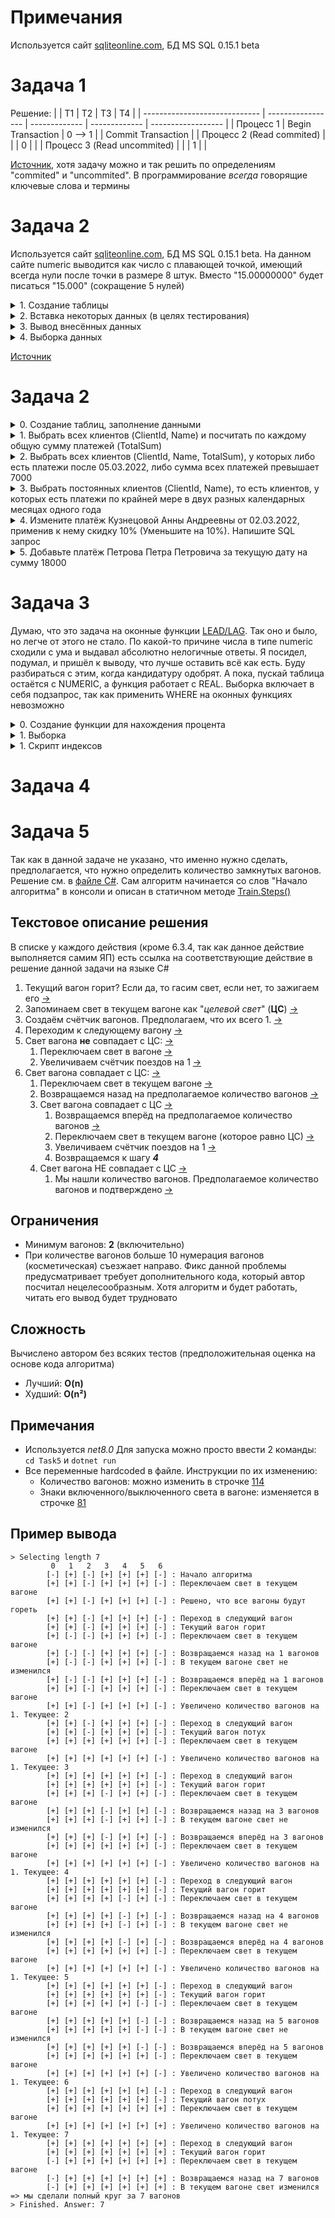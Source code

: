 # Примечания
Используется сайт [sqliteonline.com](https://sqliteonline.com/), БД MS SQL 0.15.1 beta

# Задача 1
Решение:
|                               |         T1        | T2            | T3            | T4                 |
| ----------------------------- | ----------------- | ------------- | ------------- | ------------------ |
| Процесс 1                     | Begin Transaction |    0 --> 1    |               | Commit Transaction |
| Процесс 2 (Read commited)     |                   |               |        0      |                    |
| Процесс 3 (Read uncommited)   |                   |               |        1      |                    |

[Источник](https://habr.com/ru/articles/469415/), хотя задачу можно и так решить по определениям "commited" и "uncommited". В программирование _всегда_ говорящие ключевые слова и термины 

# Задача 2
Используется сайт [sqliteonline.com](https://sqliteonline.com/), БД MS SQL 0.15.1 beta. На данном сайте numeric выводится как число с плавающей точкой, имеющий всегда нули после точки в размере 8 штук. Вместо "15.00000000" будет писаться "15.000" (сокращение 5 нулей)
<details>
  <summary>1. Создание таблицы</summary>

  ```SQL
  CREATE TABLE dbo.tblClosePrice (
    -- Дата на которую берётся цена
    PriceDate DATE NOT NULL
    -- ИД актива
    , PriceAssetId INT NOT NULL
    -- Цена закрытия
    , ClosePrice NUMERIC (19, 8) NOT NULL
    , CONSTRAINT PK_tblClosePrice PRIMARY KEY CLUSTERED (PriceAssetId, PriceDate)
  );
  ```
</details>

<details>
  <summary>2. Вставка некоторых данных (в целях тестирования)</summary>

  ```SQL
  INSERT
	INTO dbo.tblClosePrice
    VALUES
    	  ('20210618 10:54:29 AM', 1, 15) 
        , ('20210719 11:14:03 AM', 5, 16)
        , ('20210728 9:34:04 PM', 5, 17)
        , ('20220618 10:04:19 AM', 1, 18)
  ```
</details>

<details>
  <summary>3. Вывод внесённых данных</summary>

  ```SQL
  SELECT * FROM dbo.tblClosePrice
  ```
  **Вывод:**
  | PriceDate  | PriceAssetId | ClosePrice |
  | ---------- | ------------ | ---------- |
  | 2021-06-18 |       1      |   15.000   |
  | 2022-06-18 |       1      |   18.000   |
  | 2021-07-19 |       5      |   16.000   |
  | 2021-07-28 |       5      |   17.000   |
</details>

<details>
  <summary>4. Выборка данных</summary>

  ```SQL
  SELECT DATEPART(month, PriceDate) AS month, MAX(ClosePrice) as max, MIN(ClosePrice) as min
  FROM dbo.tblClosePrice
  GROUP BY DATEPART(month, PriceDate)
  ```
  **Вывод:**
  | month  |    min    |    max    |
  | ------ | --------- | --------- |
  |    6   |  15.000   |  18.000   |
  |    7   |  16.000   |  17.000   |
</details>

[Источник](https://www.geeksforgeeks.org/how-to-group-by-day-date-hour-month-or-year-in-sql-server/)

# Задача 2
<details>
  <summary>0. Создание таблиц, заполнение данными</summary>

  ```SQL
  BEGIN TRAN
  CREATE TABLE tblClient (
    ClientId int PRIMARY KEY
    , Name varchar(255)
  )
  CREATE TABLE tblClientPayments (
    ClientId int NOT NULL
    , PaymentDate date
    , PaymentSum int
    , CONSTRAINT FK_ClientId FOREIGN KEY (ClientId)
          REFERENCES tblClient (ClientId)
          ON DELETE CASCADE
  )
  INSERT INTO tblClient VALUES
    (1, 'Иванов Иван Иванович')
      , (2, 'Петров Петр Петрович')
      , (3, 'Кузнецова Анна Андреевна')
      , (4, 'Тихонова Светлана Анатольевна')
  INSERT INTO tblClientPayments VALUES 
    (1, '2022-02-01', 4000)
    , (1, '2022-02-05', 6000)
    , (3, '2022-03-02', 10000)
    , (4, '2022-03-09', 1000)
    , (1, '2022-03-16', 2000)
  COMMIT TRAN
  ```
</details>

<details>
  <summary>1. Выбрать всех клиентов (ClientId, Name) и посчитать по каждому общую сумму платежей (TotalSum)</summary>
  
  Немного информации: используется [RIGHT JOIN](https://learn.microsoft.com/ru-ru/sql/relational-databases/performance/joins?view=sql-server-ver16#fundamentals), где правая таблица имеет информацию о клиентах, однако клиенты могут совершить ни одного платежа. Для такого случая используется функция [ISNULL](https://learn.microsoft.com/ru-ru/sql/t-sql/functions/isnull-transact-sql?view=sql-server-ver16), которая заменяет NULL на 0
  ```SQL
  SELECT client.ClientId as ClientId
    , MAX(client.Name) as Name
    , ISNULL(SUM(payment.PaymentSum), 0)
  FROM tblClientPayments as payment
  RIGHT JOIN tblClient as client On payment.ClientId = client.ClientId
  GROUP BY client.ClientId
  ```
</details>

<details>
  <summary>2. Выбрать всех клиентов (ClientId, Name, TotalSum), у которых либо есть платежи после 05.03.2022, либо сумма всех платежей превышает 7000</summary>

  ```SQL
  SELECT
	client.ClientId as ClientId
    , MAX(client.Name) as Name
    , ISNULL(SUM(payment.PaymentSum), 0)
  FROM tblClientPayments as payment
  RIGHT JOIN tblClient as client On payment.ClientId = client.ClientId
  GROUP BY client.ClientId
  HAVING
    ISNULL(SUM(payment.PaymentSum), 0) > 7000
      OR
    MAX(payment.PaymentDate) > '2022-03-05'
  ```
</details>

<details>
  <summary>3. Выбрать постоянных клиентов (ClientId, Name), то есть клиентов, у которых есть платежи по крайней мере в двух разных календарных месяцах одного года</summary>

  1. Группировка сначала по клиенту, потом по году. В итоге мы имеем таблицу с каждым клиентом за год
  2. Исключаем строки, в которых количество месяцев в году (в которых были оплаты) не превышает 1

  ```SQL
  SELECT
  client.ClientId as ClientId
    , MAX(client.Name) as Name
  FROM tblClientPayments as payment
  RIGHT JOIN tblClient as client On payment.ClientId = client.ClientId
  GROUP BY client.ClientId, DATEPART(YEAR, payment.PaymentDate)
  HAVING COUNT(DISTINCT MONTH(payment.PaymentDate)) > 1
  ```
</details>

<details>
  <summary>4. Измените платёж Кузнецовой Анны Андреевны от 02.03.2022, применив к нему скидку 10% (Уменьшите на 10%). Напишите SQL запрос</summary>

  - Для производительности "уменьшите на 10%" заменено на "оставьте 90%" ( `x*0.9 = x-(x*0.1)` ).
  - Транзакция и SELECT-ы выполняют вспомогательную роль для удобства

  ```SQL
  BEGIN TRAN
  SELECT c.ClientId, c.Name, p.PaymentDate, p.PaymentSum FROM tblClientPayments p LEFT JOIN tblClient c ON p.ClientId=c.ClientId

  UPDATE payment
  SET payment.PaymentSum = payment.PaymentSum*0.9
  FROM tblClientPayments payment
    RIGHT JOIN tblClient AS client
      ON payment.ClientId = client.ClientId
  WHERE
    client.Name = 'Кузнецова Анна Андреевна'
      AND
      payment.PaymentDate = '2022-03-02'

  SELECT c.ClientId, c.Name, p.PaymentDate, p.PaymentSum FROM tblClientPayments p LEFT JOIN tblClient c ON p.ClientId=c.ClientId
  ROLLBACK TRAN
  ```
</details>

<details>
  <summary>5. Добавьте платёж Петрова Петра Петровича за текущую дату на сумму 18000</summary>

  **ВНИМАНИЕ!**. На сайте [sqliteonline.com](https://sqliteonline.com/) вся кириллица заменяется знаками вопроса, и поменять это никак нельзя! Поэтому запрос ниже добавляет две строчки, а не одну, так как строчки "Иванов Иван Иванович" и "Петров Петр Петрович" имеют одинаковую длину, которые потом превращаются в знаки вопроса и делает их равными.
  - Так же, как и в прошлой задаче, транзакция и SELECT-ы приводятся для удобства
  ```SQL
  BEGIN TRAN
  SELECT c.ClientId, c.Name, p.PaymentDate, p.PaymentSum FROM tblClientPayments p LEFT JOIN tblClient c ON p.ClientId=c.ClientId

  INSERT
      INTO tblClientPayments (ClientId, PaymentDate, PaymentSum)
      SELECT client.ClientId, getdate(), 18000
        FROM tblClient client
        WHERE client.Name = 'Петров Петр Петрович'

  SELECT c.ClientId, c.Name, p.PaymentDate, p.PaymentSum FROM tblClientPayments p LEFT JOIN tblClient c ON p.ClientId=c.ClientId
  ROLLBACK TRAN
  ```
</details>

# Задача 3
Думаю, что это задача на оконные функции [LEAD/LAG](http://www.sql-tutorial.ru/ru/book_lag_and_lead_functions.html). Так оно и было, но легче от этого не стало. По какой-то причине числа в типе numeric сходили с ума и выдавал абсолютно нелогичные ответы. Я посидел, подумал, и пришёл к выводу, что лучше оставить всё как есть. Буду разбираться с этим, когда кандидатуру одобрят. А пока, пускай таблица остаётся с NUMERIC, а функция работает с REAL. Выборка включает в себя подзапрос, так как применить WHERE на оконных функциях невозможно
<details>
  <summary>0. Создание функции для нахождения процента</summary>
  Функция конвертирует (при получении, не в самой функции) NUMERIC в REAL для нормальной работы

  ```SQL
  CREATE FUNCTION FindPercent (
    @current REAL,
    @previous REAL
  )
  RETURNS REAL
  AS
  BEGIN
    RETURN ((@previous-@current)/@previous*100);
  END
  ```
</details>

<details>
  <summary>1. Выборка</summary>
  По сути я много чего узнал про SQL Server, пока делал эту выборку

  ```SQL
  SELECT * FROM (
    SELECT
    t.PriceDate as DateT
      , t.PriceAssetId AssetId
      , t.ClosePrice PriceT
      , LAG(t.ClosePrice)OVER w AS PriceT1
      , dbo.FindPercent(t.ClosePrice, LAG(t.ClosePrice) OVER w) AS Divergence
      --, (t.ClosePrice/LAG(t.ClosePrice) OVER w) - 1 AS Divergence
      FROM dbo.tblClosePrice t
    WINDOW w AS (PARTITION BY t.PriceAssetId ORDER BY t.PriceAssetId)
  ) AS s1 WHERE ABS(s1.Divergence) > 30
  ```
</details>

<details>
  <summary>1. Скрипт индексов</summary>

  ```SQL
  ```
</details>

# Задача 4

# Задача 5
Так как в данной задаче не указано, что именно нужно сделать, предполагается, что нужно определить количество замкнутых вагонов. Решение см. в [файле C#](Task5/Program.cs). Сам алгоритм начинается со слов "Начало алгоритма" в консоли и описан в статичном методе [Train.Steps()](Task5/Program.cs#L20)

## Текстовое описание решения
В списке у каждого действия (кроме 6.3.4, так как данное действие выполняется самим ЯП) есть ссылка на соответствующие действие в решение данной задачи на языке C#
1. Текущий вагон горит? Если да, то гасим свет, если нет, то зажигаем его [→](Task5/Program.cs#L26)
2. Запоминаем свет в текущем вагоне как "_целевой свет_" (**ЦС**) [→](Task5/Program.cs#L28)
3. Создаём счётчик вагонов. Предполагаем, что их всего 1. [→](Task5/Program.cs#L30)
4. Переходим к следующему вагону [→](Task5/Program.cs#L32)
5. Свет вагона **не** совпадает с ЦС: [→](Task5/Program.cs#L35)
   1. Переключаем свет в вагоне [→](Task5/Program.cs#L36)
   2. Увеличиваем счётчик поездов на 1 [→](Task5/Program.cs#L38)
6. Свет вагона совпадает с ЦС: [→](Task5/Program.cs#L40)
   1. Переключаем свет в текущем вагоне [→](Task5/Program.cs#L41)
   2. Возвращаемся назад на предполагаемое количество вагонов [→](Task5/Program.cs#L43)
   3. Свет вагона совпадает с ЦС [→](Task5/Program.cs#L45)
      1. Возвращаемся вперёд на предполагаемое количество вагонов [→](Task5/Program.cs#L47)
      2. Переключаем свет в текущем вагоне (которое равно ЦС) [→](Task5/Program.cs#L49)
      3. Увеличиваем счётчик поездов на 1 [→](Task5/Program.cs#L51)
      4. Возвращаемся к шагу _**4**_
   4. Свет вагона НЕ совпадает с ЦС [→](Task5/Program.cs#L53)
      1. Мы нашли количество вагонов. Предполагаемое количество вагонов и подтверждено [→](Task5/Program.cs#L56)

## Ограничения
- Минимум вагонов: **2** (включительно)
- При количестве вагонов больше 10 нумерация вагонов (косметическая) съезжает направо. Фикс данной проблемы предусматривает требует дополнительного кода, который автор посчитал нецелесообразным. Хотя алгоритм и будет работать, читать его вывод будет трудновато
## Сложность
Вычислено автором без всяких тестов (предположительная оценка на основе кода алгоритма)
- Лучший: **O(n)**
- Худший: **O(n²)**

## Примечания
- Используется _net8.0_ Для запуска можно просто ввести 2 команды: `cd Task5` и `dotnet run`
- Все переменные hardcoded в файле. Инструкции по их изменению:
  - Количество вагонов: можно изменить в строчке [114](Task5/Program.cs#L114)
  - Знаки включенного/выключенного света в вагоне: изменяется в строчке [81](Task5/Program.cs#L81)
## Пример вывода

```text
> Selecting length 7
         0   1   2   3   4   5   6
        [-] [+] [-] [+] [+] [+] [-] : Начало алгоритма
        [+] [+] [-] [+] [+] [+] [-] : Переключаем свет в текущем вагоне
        [+] [+] [-] [+] [+] [+] [-] : Решено, что все вагоны будут гореть
        [+] [+] [-] [+] [+] [+] [-] : Переход в следующий вагон
        [+] [+] [-] [+] [+] [+] [-] : Текущий вагон горит
        [+] [-] [-] [+] [+] [+] [-] : Переключаем свет в текущем вагоне
        [+] [-] [-] [+] [+] [+] [-] : Возвращаемся назад на 1 вагонов
        [+] [-] [-] [+] [+] [+] [-] : В текущем вагоне свет не изменился
        [+] [-] [-] [+] [+] [+] [-] : Возвращаемся вперёд на 1 вагонов
        [+] [+] [-] [+] [+] [+] [-] : Переключаем свет в текущем вагоне
        [+] [+] [-] [+] [+] [+] [-] : Увеличено количество вагонов на 1. Текущее: 2
        [+] [+] [-] [+] [+] [+] [-] : Переход в следующий вагон
        [+] [+] [-] [+] [+] [+] [-] : Текущий вагон потух
        [+] [+] [+] [+] [+] [+] [-] : Переключаем свет в текущем вагоне
        [+] [+] [+] [+] [+] [+] [-] : Увеличено количество вагонов на 1. Текущее: 3
        [+] [+] [+] [+] [+] [+] [-] : Переход в следующий вагон
        [+] [+] [+] [+] [+] [+] [-] : Текущий вагон горит
        [+] [+] [+] [-] [+] [+] [-] : Переключаем свет в текущем вагоне
        [+] [+] [+] [-] [+] [+] [-] : Возвращаемся назад на 3 вагонов
        [+] [+] [+] [-] [+] [+] [-] : В текущем вагоне свет не изменился
        [+] [+] [+] [-] [+] [+] [-] : Возвращаемся вперёд на 3 вагонов
        [+] [+] [+] [+] [+] [+] [-] : Переключаем свет в текущем вагоне
        [+] [+] [+] [+] [+] [+] [-] : Увеличено количество вагонов на 1. Текущее: 4
        [+] [+] [+] [+] [+] [+] [-] : Переход в следующий вагон
        [+] [+] [+] [+] [+] [+] [-] : Текущий вагон горит
        [+] [+] [+] [+] [-] [+] [-] : Переключаем свет в текущем вагоне
        [+] [+] [+] [+] [-] [+] [-] : Возвращаемся назад на 4 вагонов
        [+] [+] [+] [+] [-] [+] [-] : В текущем вагоне свет не изменился
        [+] [+] [+] [+] [-] [+] [-] : Возвращаемся вперёд на 4 вагонов
        [+] [+] [+] [+] [+] [+] [-] : Переключаем свет в текущем вагоне
        [+] [+] [+] [+] [+] [+] [-] : Увеличено количество вагонов на 1. Текущее: 5
        [+] [+] [+] [+] [+] [+] [-] : Переход в следующий вагон
        [+] [+] [+] [+] [+] [+] [-] : Текущий вагон горит
        [+] [+] [+] [+] [+] [-] [-] : Переключаем свет в текущем вагоне
        [+] [+] [+] [+] [+] [-] [-] : Возвращаемся назад на 5 вагонов
        [+] [+] [+] [+] [+] [-] [-] : В текущем вагоне свет не изменился
        [+] [+] [+] [+] [+] [-] [-] : Возвращаемся вперёд на 5 вагонов
        [+] [+] [+] [+] [+] [+] [-] : Переключаем свет в текущем вагоне
        [+] [+] [+] [+] [+] [+] [-] : Увеличено количество вагонов на 1. Текущее: 6
        [+] [+] [+] [+] [+] [+] [-] : Переход в следующий вагон
        [+] [+] [+] [+] [+] [+] [-] : Текущий вагон потух
        [+] [+] [+] [+] [+] [+] [+] : Переключаем свет в текущем вагоне
        [+] [+] [+] [+] [+] [+] [+] : Увеличено количество вагонов на 1. Текущее: 7
        [+] [+] [+] [+] [+] [+] [+] : Переход в следующий вагон
        [+] [+] [+] [+] [+] [+] [+] : Текущий вагон горит
        [-] [+] [+] [+] [+] [+] [+] : Переключаем свет в текущем вагоне
        [-] [+] [+] [+] [+] [+] [+] : Возвращаемся назад на 7 вагонов
        [-] [+] [+] [+] [+] [+] [+] : В текущем вагоне свет изменился => мы сделали полный круг за 7 вагонов
> Finished. Answer: 7
```
